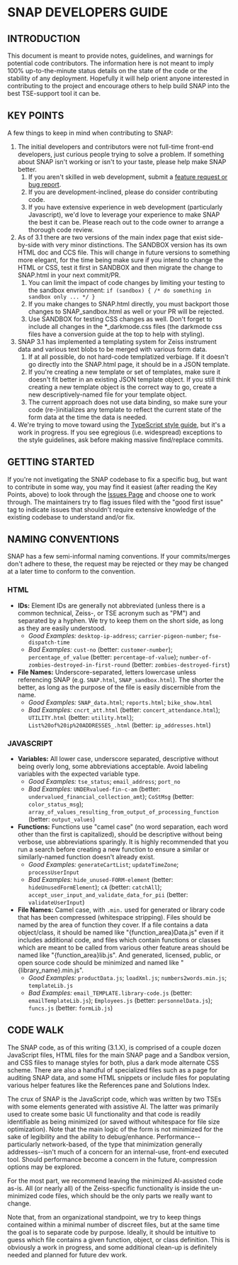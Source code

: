 # SNAP DEVELOPERS GUIDE

## INTRODUCTION

This document is meant to provide notes, guidelines, and warnings for potential code contributors. The information here is not meant to imply 100% up-to-the-minute status details on the state of the code or the stability of any deployment. Hopefully it will help orient anyone interested in contributing to the project and encourage others to help build SNAP into the best TSE-support tool it can be.

## KEY POINTS

A few things to keep in mind when contributing to SNAP:

1. The initial developers and contributors were not full-time front-end developers, just curious people trying to solve a problem. If something about SNAP isn't working or isn't to your taste, please help make SNAP better.
    1. If you aren't skilled in web development, submit a [feature request or bug report](https://github.com/divonpleasant/SNAP/issues).
    1. If you are development-inclined, please do consider contributing code.
    1. If you have extensive experience in web development (particularly Javascript), we'd love to leverage your experience to make SNAP the best it can be. Please reach out to the code owner to arrange a thorough code review.
1. As of 3.1 there are two versions of the main index page that exist side-by-side with very minor distinctions. The SANDBOX version has its own HTML doc and CCS file. This will change in future versions to something more elegant, for the time being make sure if you intend to change the HTML or CSS, test it first in SANDBOX and then migrate the change to SNAP.html in your next commit/PR.
    1. You can limit the impact of code changes by limiting your testing to the sandbox envrionment: 
        `if (sandbox) { /* do something in sandbox only ... */ }`
    1. If you make changes to SNAP.html directly, you must backport those changes to SNAP_sandbox.html as well or your PR will be rejected.
    1. Use SANDBOX for testing CSS changes as well. Don't forget to include all changes in the *_darkmode.css files (the darkmode css files have a conversion guide at the top to help with styling).
1. SNAP 3.1 has implemented a templating system for Zeiss instrument data and various text blobs to be merged with various form data.
    1. If at all possible, do not hard-code templatized verbiage. If it doesn't go directly into the SNAP.html page, it should be in a JSON template.
    1. If you're creating a new template or set of templates, make sure it doesn't fit better in an existing JSON template object. If you still think creating a new template object is the correct way to go, create a new descriptively-named file for your template object.
    1. The current approach does not use data binding, so make sure your code (re-)initializes any template to reflect the current state of the form data at the time the data is needed.
1. We're trying to move toward using the [TypeScript style guide](https://google.github.io/styleguide/tsguide.html), but it's a work in progress. If you see egregious (i.e. widespread) exceptions to the style guidelines, ask before making massive find/replace commits.

## GETTING STARTED

If you're not invetigating the SNAP codebase to fix a specific bug, but want to contribute in some way, you may find it easiest (after reading the Key Points, above) to look through the [Issues Page](https://github.com/divonpleasant/SNAP/issues) and choose one to work through. The maintainers try to flag issues filed with the "good first issue" tag to indicate issues that shouldn't require extensive knowledge of the existing codebase to understand and/or fix.

## NAMING CONVENTIONS

SNAP has a few semi-informal naming conventions. If your commits/merges don't adhere to these, the request may be rejected or they may be changed at a later time to conform to the convention.

### HTML

  * **IDs:** Element IDs are generally not abbreviated (unless there is a common technical, Zeiss-, or TSE acronym such as "PM") and separated by a hyphen. We try to keep them on the short side, as long as they are easily understood.
    * _Good Examples:_ ``desktop-ip-address``; ``carrier-pigeon-number``; ``fse-dispatch-time``
    * _Bad Examples:_ ``cust-no`` (better: ``customer-number``); ``percentage_of_value`` (better: ``percentage-of-value``); ``number-of-zombies-destroyed-in-first-round`` (better: ``zombies-destroyed-first``)
  * **File Names:** Underscore-separated, letters lowercase unless referencing SNAP (e.g. ``SNAP.html``, ``SNAP_sandbox.html``). The shorter the better, as long as the purpose of the file is easily discernible from the name.
    * _Good Examples:_ ``SNAP_data.html``; ``reports.html``; ``bike_show.html``
    * _Bad Examples:_ ``cncrt_att.html`` (better: ``concert_attendance.html``); ``UTILITY.html`` (better: ``utility.html``); ``List%20of%20ip%20ADDRESSES_.html`` (better: ``ip_addresses.html``)

### JAVASCRIPT

  * **Variables:** All lower case, underscore separated, descriptive without being overly long, some abbreviations acceptable. Avoid labeling variables with the expected variable type.
    * _Good Examples:_ ``tse_status``; ``email_address``; ``port_no``
    * _Bad Examples:_ ``UNDERvalued-fin-c-am`` (better: ``undervalued_financial_collection_amt``); ``CoStMsg`` (better: ``color_status_msg``); ``array_of_values_resulting_from_output_of_processing_function`` (better: ``output_values``)
  * **Functions:** Functions use "camel case" (no word separation, each word other than the first is capitalized), should be descriptive without being verbose, use abbreviations sparingly. It is highly recommended that you run a search before creating a new function to ensure a similar or similarly-named function doesn't already exist.
    * _Good Examples:_ ``generateCartList``; ``updateTimeZone``; ``processUserInput``
    * _Bad Examples:_ ``hide_unused-FORM-element`` (better: ``hideUnusedFormElement``); ``cA`` (better: ``catchAll``); ``accept_user_input_and_validate_data_for_pii`` (better: ``validateUserInput``)
  * **File Names:** Camel case, with ``.min.`` used for generated or library code that has been compressed (whitespace stripping). Files should be named by the area of function they cover. If a file contains a data object/class, it should be named like "{function_area}Data.js" even if it includes additional code, and files which contain functions or classes which are meant to be called from various other feature areas should be named like "{function_area}lib.js". And generated, licensed, public, or open source code should be minimized and named like "{library_name}.min.js".
    * _Good Examples:_ ``productData.js``; ``loadXml.js``; ``numbers2words.min.js``; ``templateLib.js``
    * _Bad Examples:_ ``email_TEMPLATE.library-code.js`` (better: ``emailTemplateLib.js``); ``Employees.js`` (better: ``personnelData.js``); ``funcs.js`` (better: ``formLib.js``)

## CODE WALK

The SNAP code, as of this writing (3.1.X), is comprised of a couple dozen JavaScript files, HTML files for the main SNAP page and a Sandbox version, and CSS files to manage styles for both, plus a dark mode alternate CSS scheme. There are also a handful of specialized files such as a page for auditing SNAP data, and some HTML snippets or include files for populating various helper features like the References pane and Solutions Index.

The crux of SNAP is the JavaScript code, which was written by two TSEs with some elements generated with assistive AI. The latter was primarily used to create some basic UI functionality and that code is readily identifiable as being minimized (or saved without whitespace for file size optimization). Note that the main logic of the form is not minimized for the sake of legibility and the ability to debug/enhance. Performance--particularly network-based, of the type that minimization generally addresses--isn't much of a concern for an internal-use, front-end executed tool. Should performance become a concern in the future, compression options may be explored.

For the most part, we recommend leaving the minimized AI-assisted code as-is. All (or nearly all) of the Zeiss-specific functionality is inside the un-minimized code files, which should be the only parts we really want to change.

Note that, from an organizational standpoint, we try to keep things contained within a minimal number of discreet files, but at the same time the goal is to separate code by purpose. Ideally, it should be intuitive to guess which file contains a given function, object, or class definition. This is obviously a work in progress, and some additional clean-up is definitely needed and planned for future dev work.
